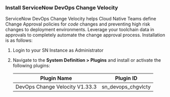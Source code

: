 ### Install ServiceNow DevOps Change Velocity

ServiceNow DevOps Change Velocity helps Cloud Native Teams define Change Approval policies for *code* changes and preventing high risk changes to deployment environments. Leverage your toolchain data in approvals to completely automate the change approval process. Installation is as follows:

1. Login to your SN Instance as Administrator

1. Navigate to the **System Definition > Plugins** and install or activate the following plugins:

   | Plugin Name                                   | Plugin ID              |
   | --------------------------------------------- | -----------------------|
   | DevOps Change Velocity  V1.33.3               | sn_devops_chgvlcty     |